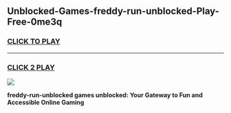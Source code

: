 
## Unblocked-Games-freddy-run-unblocked-Play-Free-0me3q
<h3>
<a href="https://premium76.site?title=freddy-run-unblocked&ref=19M">CLICK TO PLAY</a></h3>
<hr>

<h3>
<a href="https://premium76.site?title=freddy-run-unblocked&ref=19M">CLICK 2 PLAY</a>
  
</h3>

<a href="https://premium76.site?title=freddy-run-unblocked&ref=19M"><img src="https://clearcache.store/games.png"></a>


**freddy-run-unblocked games unblocked: Your Gateway to Fun and Accessible Online Gaming**
